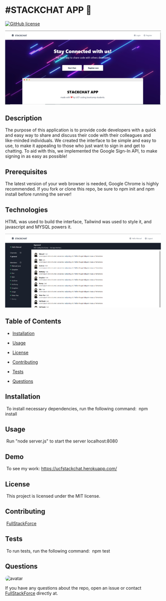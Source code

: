# #STACKCHAT APP 🚀
[![GitHub license](https://img.shields.io/badge/license-MIT-blue.svg)](https://github.com/FullStackForce) 

![Screenshot](StackChat.PNG)
## Description
The purpose of this application is to provide code developers with a quick and easy way to share and discuss their code with
their colleagues and like-minded individuals. We created the interface to be simple and easy to use, to make it appealing to
those who just want to sign in and get to chatting. To aid with this, we implemented the Google Sign-In API, to make signing in 
as easy as possible!

## Prerequisites
The latest version of your web browser is needed, Google Chrome is highly recommended.
If you fork or clone this repo, be sure to npm init and npm install before running the server!

## Technologies
HTML was used to build the interface, Tailwind was used to style it, and javascript and MYSQL powers it.


![Screenshot](StackChatInterface.PNG)

## Table of Contents
* [Installation](#installation) 
 
* [Usage](#usage) 
 
* [License](#license) 
 
* [Contributing](#contributing) 
 
* [Tests](#tests) 
 
* [Questions](#questions) 

## Installation
​
To install necessary dependencies, run the following command:
​
npm install
​
## Usage
​
Run "node server.js" to start the server localhost:8080
​

## Demo
​
To see my work: https://ucfstackchat.herokuapp.com/


## License
​
This project is licensed under the MIT license.
  
## Contributing
​
[FullStackForce]('https://github.com/FullStackForce') 

## Tests
​
To run tests, run the following command:
​
npm test
​
## Questions
​
<img src="https://avatars1.githubusercontent.com/u/7883863?v=4" alt="avatar" style="border-radius: 16px" width="30" />

If you have any questions about the repo, open an issue or contact [FullStackForce](https://github.com/FullStackForce) directly at.